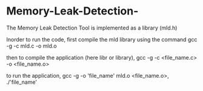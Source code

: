 # Memory-Leak-Detection-

The Memory Leak Detection Tool is implemented as a library (mld.h)

Inorder to run the code, first compile the mld library using the command
gcc -g -c mld.c -o mld.o

then to compile the application (here libr or library),
gcc -g -c <file_name.c> -o <file_name.o>

to run the application,
gcc -g -o 'file_name' mld.o <file_name.o>,
./'file_name'
